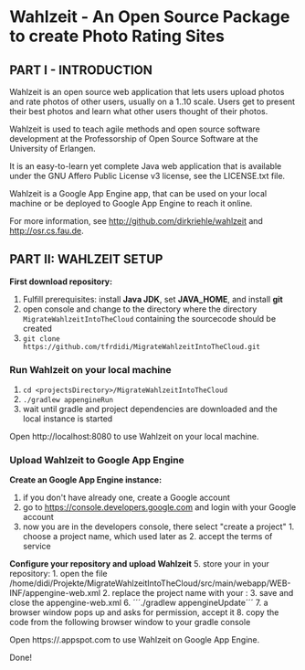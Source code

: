 # Wahlzeit - An Open Source Package to create Photo Rating Sites



## PART I - INTRODUCTION

Wahlzeit is an open source web application that lets users upload photos and rate photos of other users, usually on a 1..10 scale. Users get to present their best photos and learn what other users thought of their photos. 

Wahlzeit is used to teach agile methods and open source software development at the Professorship of Open Source Software at the University of Erlangen.

It is an easy-to-learn yet complete Java web application that is available under the GNU Affero Public License v3 license, see the LICENSE.txt file.

Wahlzeit is a Google App Engine app, that can be used on your local machine or be deployed to Google App Engine to reach it online.

For more information, see http://github.com/dirkriehle/wahlzeit and http://osr.cs.fau.de.



## PART II: WAHLZEIT SETUP

**First download repository:**
  1. Fulfill prerequisites: install **Java JDK**, set **JAVA_HOME**, and install **git**
  2. open console and change to the directory where the directory ```MigrateWahlzeitIntoTheCloud``` containing the sourcecode should be created
  3. ```git clone https://github.com/tfrdidi/MigrateWahlzeitIntoTheCloud.git```


### Run Wahlzeit on your local machine
  1. ```cd <projectsDirectory>/MigrateWahlzeitIntoTheCloud```
  2. ```./gradlew appengineRun```
  3. wait until gradle and project dependencies are downloaded and the local instance is started

Open http://localhost:8080 to use Wahlzeit on your local machine.


### Upload Wahlzeit to Google App Engine

**Create an Google App Engine instance:**
  1. if you don't have already one, create a Google account
  2. go to https://console.developers.google.com and login with your Google account
  3. now you are in the developers console, there select "create a project"
    1. choose a project name, which used later as **<project-ID>**
    2. accept the terms of service

**Configure your repository and upload Wahlzeit**
  5. store your <project-ID> in your repository:
    1. open the file /home/didi/Projekte/MigrateWahlzeitIntoTheCloud/src/main/webapp/WEB-INF/appengine-web.xml
    2. replace the project name with your <project-ID>: <application><project-ID></application>
    3. save and close the appengine-web.xml
  6. ´´´./gradlew appengineUpdate´´´
  7. a browser window pops up and asks for permission, accept it
  8. copy the code from the following browser window to your gradle console

Open https://<project-ID>.appspot.com to use Wahlzeit on Google App Engine.

Done!



